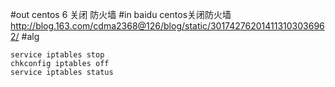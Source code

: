#out
centos 6 关闭 防火墙
#in
baidu centos关闭防火墙
http://blog.163.com/cdma2368@126/blog/static/301742762014113103036962/
#alg
```
service iptables stop
chkconfig iptables off
service iptables status
```
